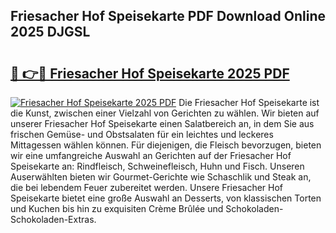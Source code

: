 ## Friesacher Hof Speisekarte PDF Download Online 2025 DJGSL

# <h2><a href="http://gcb46of.nevu.top/?p=Friesacher+Hof+Speisekarte">🔗 👉🔴 Friesacher Hof Speisekarte 2025 PDF</a></h2>

[![Friesacher Hof Speisekarte 2025 PDF](https://i.imgur.com/dBaPXMq.png)](http://gcb46of.nevu.top/?p=Friesacher+Hof+Speisekarte)
Die Friesacher Hof Speisekarte ist die Kunst, zwischen einer Vielzahl von Gerichten zu wählen. Wir bieten auf unserer Friesacher Hof Speisekarte einen Salatbereich an, in dem Sie aus frischen Gemüse- und Obstsalaten für ein leichtes und leckeres Mittagessen wählen können. Für diejenigen, die Fleisch bevorzugen, bieten wir eine umfangreiche Auswahl an Gerichten auf der Friesacher Hof Speisekarte an: Rindfleisch, Schweinefleisch, Huhn und Fisch. Unseren Auserwählten bieten wir Gourmet-Gerichte wie Schaschlik und Steak an, die bei lebendem Feuer zubereitet werden. Unsere Friesacher Hof Speisekarte bietet eine große Auswahl an Desserts, von klassischen Torten und Kuchen bis hin zu exquisiten Crème Brûlée und Schokoladen-Schokoladen-Extras.

